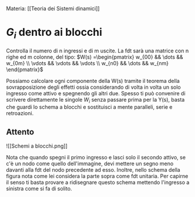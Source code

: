 Materia: [[Teoria dei Sistemi dinamici]]
# $G_i$ dentro ai blocchi
Controlla il numero di n ingressi e di m uscite. La fdt sarà una matrice con n righe ed m colonne, del tipo:
$W(s) =\begin{pmatrix} w_{00} && \dots && w_{0m} \\ \vdots && \vdots && \vdots \\ w_{n0} && \dots && w_{nm} \end{pmatrix}$ 

Possiamo calcolare ogni componente della W(s) tramite il teorema della sovrapposizione degli effetti ossia considerando di volta in volta un solo ingresso come attivo e spegnendo gli altri due.
Spesso ti può convenire di scrivere direttamente le singole $W_{i}$ senza passare prima per la Y(s), basta che guardi lo schema a blocchi e sostituisci a mente paralleli, serie e retroazioni.

## Attento

![[Schemi a blocchi.png]]

Nota che quando spegni il primo ingresso e lasci solo il secondo attivo, se c'è un nodo come quello dell'immagine, devi mettere un segno meno davanti alla fdt del nodo precedente ad esso.
Inoltre, nello schema della figura nota come lei considera la parte sopra come fdt unitaria. Per capirne il senso ti basta provare a ridisegnare questo schema mettendo l'ingresso a sinistra come si fa di solito.